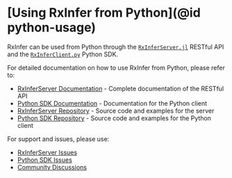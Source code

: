 # [Using RxInfer from Python](@id python-usage)

RxInfer can be used from Python through the [`RxInferServer.jl`](https://github.com/lazydynamics/RxInferServer) RESTful API and the [`RxInferClient.py`](https://github.com/lazydynamics/RxInferClient.py) Python SDK.

For detailed documentation on how to use RxInfer from Python, please refer to:

- [RxInferServer Documentation](https://server.rxinfer.com) - Complete documentation of the RESTful API
- [Python SDK Documentation](https://lazydynamics.github.io/RxInferClient.py/) - Documentation for the Python client
- [RxInferServer Repository](https://github.com/lazydynamics/RxInferServer) - Source code and examples for the server
- [Python SDK Repository](https://github.com/lazydynamics/RxInferClient.py) - Source code and examples for the Python client

For support and issues, please use:
- [RxInferServer Issues](https://github.com/lazydynamics/RxInferServer/issues)
- [Python SDK Issues](https://github.com/lazydynamics/RxInferClient.py/issues)
- [Community Discussions](https://github.com/reactivebayes/RxInfer.jl/discussions) 